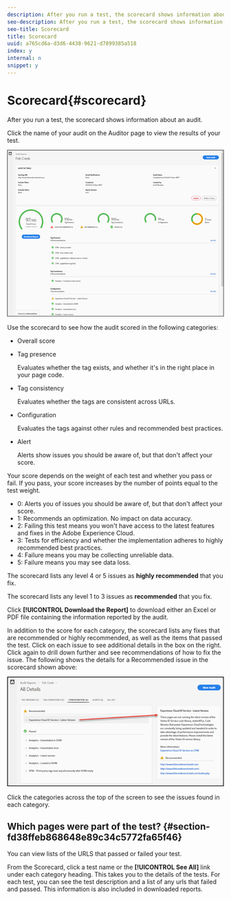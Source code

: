 ```yaml
---
description: After you run a test, the scorecard shows information about an audit.
seo-description: After you run a test, the scorecard shows information about an audit.
seo-title: Scorecard
title: Scorecard
uuid: a765cd6a-d3d6-4438-9621-d7899385a518
index: y
internal: n
snippet: y
---
```


# Scorecard{#scorecard}

After you run a test, the scorecard shows information about an audit.

Click the name of your audit on the Auditor page to view the results of your test.

![](assets/report.png)

Use the scorecard to see how the audit scored in the following categories:

* Overall score 
* Tag presence

  Evaluates whether the tag exists, and whether it's in the right place in your page code. 
* Tag consistency

  Evaluates whether the tags are consistent across URLs. 
* Configuration

  Evaluates the tags against other rules and recommended best practices. 
* Alert

  Alerts show issues you should be aware of, but that don't affect your score.

Your score depends on the weight of each test and whether you pass or fail. If you pass, your score increases by the number of points equal to the test weight.

* 0: Alerts you of issues you should be aware of, but that don't affect your score. 
* 1: Recommends an optimization. No impact on data accuracy. 
* 2: Failing this test means you won't have access to the latest features and fixes in the Adobe Experience Cloud. 
* 3: Tests for efficiency and whether the implementation adheres to highly recommended best practices. 
* 4: Failure means you may be collecting unreliable data. 
* 5: Failure means you may see data loss.

The scorecard lists any level 4 or 5 issues as **highly recommended** that you fix.

The scorecard lists any level 1 to 3 issues as **recommended** that you fix.

Click **[!UICONTROL Download the Report]** to download either an Excel or PDF file containing the information reported by the audit.

In addition to the score for each category, the scorecard lists any fixes that are recommended or highly recommended, as well as the items that passed the test. Click on each issue to see additional details in the box on the right. Click again to drill down further and see recommendations of how to fix the issue. The following shows the details for a Recommended issue in the scorecard shown above:

![](assets/report-issue-details.png)

Click the categories across the top of the screen to see the issues found in each category.

## Which pages were part of the test? {#section-fd38ffeb868648e89c34c5772fa65f46}

You can view lists of the URLS that passed or failed your test.

From the Scorecard, click a test name or the **[!UICONTROL See All]** link under each category heading. This takes you to the details of the tests. For each test, you can see the test description and a list of any urls that failed and passed. This information is also included in downloaded reports. 
